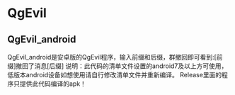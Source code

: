 # QgEvil
## QgEvil_android
QgEvil_android是安卓版的QgEvil程序，输入前缀和后缀，群撤回即可看到:[前缀]撤回了消息[后缀]
说明：此代码的清单文件设置的android7及以上方可使用，低版本android设备如想使用请自行修改清单文件并重新编译。
Release里面的程序只提供此代码编译的apk！